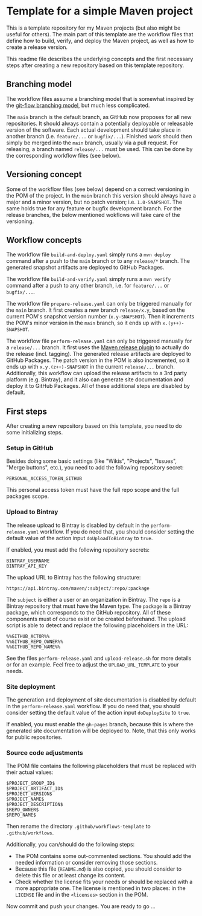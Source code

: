 # Template for a simple Maven project

This is a template repository for my Maven projects (but also might be useful for others). The main part of this template are the workflow files that define how to build, verify, and deploy the Maven project, as well as how to create a release version.

This readme file describes the underlying concepts and the first necessary steps after creating a new repository based on this template repository.

## Branching model

The workflow files assume a branching model that is somewhat inspired by the [git-flow branching model](https://nvie.com/posts/a-successful-git-branching-model/), but much less complicated.

The `main` branch is the default branch, as GitHub now proposes for all new repositories. It should always contain a potentially deployable or releasable version of the software. Each actual development should take place in another branch (i.e. `feature/...` or `bugfix/...`). Finished work should then simply be merged into the `main` branch, usually via a pull request. For releasing, a branch named `release/...` must be used. This can be done by the corresponding workflow files (see below).

## Versioning concept

Some of the workflow files (see below) depend on a correct versioning in the POM of the project. In the `main` branch this version should always have a major and a minor version, but no patch version; i.e. `1.0-SNAPSHOT`. The same holds true for any feature or bugfix development branch. For the release branches, the below mentioned wokflows will take care of the versioning.

## Workflow concepts

The workflow file `build-and-deploy.yaml` simply runs a `mvn deploy` command after a push to the `main` branch or to any `release/*` branch. The generated snapshot artifacts are deployed to GitHub Packages.

The workflow file `build-and-verify.yaml` simply runs a `mvn verify` command after a push to any other branch, i.e. for `feature/...` or `bugfix/...`.

The workflow file `prepare-release.yaml` can only be triggered manually for the `main` branch. It first creates a new branch `release/x.y`, based on the current POM's snapshot version number (`x.y-SNAPSHOT`). Then it increments the POM's minor version in the `main` branch, so it ends up with `x.(y++)-SNAPSHOT`.

The workflow file `perform-release.yaml` can only be triggered manually for a `release/...` branch. It first uses the [Maven release plugin](https://maven.apache.org/maven-release/maven-release-plugin/) to actually do the release (incl. tagging). The generated release artifacts are deployed to GitHub Packages. The patch version in the POM is also incremented, so it ends up with `x.y.(z++)-SNAPSHOT` in the current `release/...` branch. Additionally, this workflow can upload the release artifacts to a 3rd party platform (e.g. Bintray), and it also can generate site documentation and deploy it to GitHub Packages. All of these additional steps are disabled by default.

## First steps

After creating a new repository based on this template, you need to do some initializing steps.

### Setup in GitHub

Besides doing some basic settings (like "Wikis", "Projects", "Issues", "Merge buttons", etc.), you need to add the following repository secret:

	PERSONAL_ACCESS_TOKEN_GITHUB

This personal access token must have the full repo scope and the full packages scope.

### Upload to Bintray

The release upload to Bintray is disabled by default in the `perform-release.yaml` workflow. If you do need that, you should consider setting the default value of the action input `doUploadToBintray` to `true`.

If enabled, you must add the following repository secrets:

	BINTRAY_USERNAME
	BINTRAY_API_KEY

The upload URL to Bintray has the following structure:

	https://api.bintray.com/maven/:subject/:repo/:package

The `subject` is either a user or an organization in Bintray. The `repo` is a Bintray repository that must have the Maven type. The `package` is a Bintray package, which corresponds to the GitHub repository. All of these components must of course exist or be created beforehand. The upload script is able to detect and replace the following placeholders in the URL:

	%%GITHUB_ACTOR%%
	%%GITHUB_REPO_OWNER%%
	%%GITHUB_REPO_NAME%%

See the files `perform-release.yaml` and `upload-release.sh` for more details or for an example. Feel free to adjust the `UPLOAD_URL_TEMPLATE` to your needs.

### Site deployment

The generation and deployment of site documentation is disabled by default in the `perform-release.yaml` workflow. If you do need that, you should consider setting the default value of the action input `doDeploySite` to `true`.

If enabled, you must enable the `gh-pages` branch, because this is where the generated site documentation will be deployed to. Note, that this only works for public repositories.

### Source code adjustments

The POM file contains the following placeholders that must be replaced with their actual values:

	$PROJECT_GROUP_ID$
	$PROJECT_ARTIFACT_ID$
	$PROJECT_VERSION$
	$PROJECT_NAME$
	$PROJECT_DESCRIPTION$
	$REPO_OWNER$
	$REPO_NAME$

Then rename the directory `.github/workflows-template` to `.github/workflows`.

Additionally, you can/should do the following steps:

- The POM contains some out-commented sections. You should add the needed information or consider removing those sections.
- Because this file (`README.md`) is also copied, you should consider to delete this file or at least change its content.
- Check whether the license fits your needs or should be replaced with a more appropriate one. The license is mentioned in two places: in the `LICENSE` file and in the `<licenses>` section in the POM.

Now commit and push your changes. You are ready to go ...
